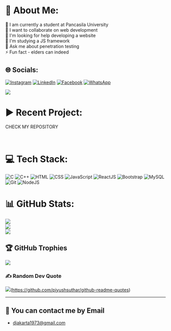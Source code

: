 # 💫 About Me:
🔭 I am currently a student at Pancasila University<br>
👯 I want to collaborate on web development<br>
🤝 I'm looking for help developing a website<br>
🌱 I'm studying a JS framework<br>
💬 Ask me about penetration testing<br>
⚡ Fun fact - elders can indeed<br>


## 🌐 Socials:
[![Instagram](https://img.shields.io/badge/Instagram-%23E4405F.svg?logo=Instagram&logoColor=white)](https://instagram.com/bintang_nugrahaa)
[![LinkedIn](https://img.shields.io/badge/LinkedIn-%230077B5.svg?logo=linkedin&logoColor=white)](https://linkedin.com/in/bintang-nugraha)
[![Facebook](https://img.shields.io/badge/Facebook-%231877F2.svg?logo=facebook&logoColor=white)](https://facebook.com/muhammad.bintangnugraha)
[![WhatsApp](https://img.shields.io/badge/WhatsApp-%25D366?logo=whatsapp&logoColor=white)](https://wa.me/081312477357)


[![](https://visitcount.itsvg.in/api?id=ortonikc&icon=6&color=0)](https://visitcount.itsvg.in)
# ▶️ Recent Project:
<!-- BEGIN PROJECT -->

CHECK MY REPOSITORY<br>
<br>
<br>
<!-- END PROJECT -->
# 💻 Tech Stack:
![C](https://img.shields.io/badge/c-%2300599C.svg?style=for-the-badge&logo=c&logoColor=white) ![C++](https://img.shields.io/badge/c++-%2300599C.svg?style=for-the-badge&logo=c%2B%2B&logoColor=white) ![HTML](https://img.shields.io/badge/html-%23E34F26.svg?style=for-the-badge&logo=html5&logoColor=white) ![CSS](https://img.shields.io/badge/css-%231572B6.svg?style=for-the-badge&logo=css3&logoColor=white) ![JavaScript](https://img.shields.io/badge/javascript-%23323330.svg?style=for-the-badge&logo=javascript&logoColor=%23F7DF1E) ![ReactJS](https://img.shields.io/badge/react-%2361DAFB.svg?style=for-the-badge&logo=react&logoColor=white) ![Bootstrap](https://img.shields.io/badge/bootstrap-%23563D7C.svg?style=for-the-badge&logo=bootstrap&logoColor=white) ![MySQL](https://img.shields.io/badge/mysql-%2300f.svg?style=for-the-badge&logo=mysql&logoColor=white) ![Git](https://img.shields.io/badge/git-%23F05032.svg?style=for-the-badge&logo=git&logoColor=white) ![NodeJS](https://img.shields.io/badge/node.js-6DA55F?style=for-the-badge&logo=node.js&logoColor=white)
# 📊 GitHub Stats:
![](https://github-readme-stats.vercel.app/api?username=bintangnugrahaa&theme=radical&hide_border=true&include_all_commits=true&count_private=true)<br/>
![](https://github-readme-streak-stats.herokuapp.com/?user=bintangnugrahaa&theme=radical&hide_border=true)<br/>
![](https://github-readme-stats.vercel.app/api/top-langs/?username=bintangnugrahaa&theme=radical&hide_border=true&include_all_commits=true&count_private=true&layout=compact)

## 🏆 GitHub Trophies
![](https://github-profile-trophy.vercel.app/?username=bintangnugrahaa&theme=discord&no-frame=false&no-bg=true&margin-w=4)

### ✍️ Random Dev Quote
![](https://quotes-github-readme.vercel.app/api?type=horizontal&theme=dark)(https://github.com/piyushsuthar/github-readme-quotes)

---
  ## 📩 You can contact me by Email
  - djakarta1973@gmail.com
